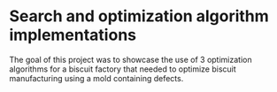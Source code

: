 # Search and optimization algorithm implementations  
The goal of this project was to showcase the use of 3 optimization algorithms for a biscuit factory that needed to optimize biscuit manufacturing using a mold containing defects.
